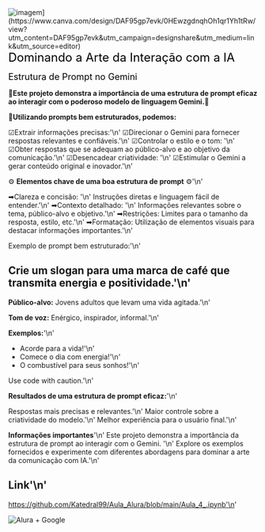 <img src="[URL_da_Imagem" alt="imagem](https://www.canva.com/design/DAF95gp7evk/0HEwzgdnqhOh1qr1Yh1tRw/view?utm_content=DAF95gp7evk&utm_campaign=designshare&utm_medium=link&utm_source=editor)">
<font size="+2" color="BLACK">Dominando a Arte da Interação com a IA</font>
 
<font size="+1" color="BLACK">Estrutura de Prompt no Gemini</font>

🔗**Este projeto demonstra a importância de uma estrutura de prompt eficaz ao interagir com o poderoso modelo de linguagem Gemini.**🔗

📝**Utilizando prompts bem estruturados, podemos:**

☑Extrair informações precisas:'\n' 
☑Direcionar o Gemini para fornecer respostas relevantes e confiáveis.'\n'
☑Controlar o estilo e o tom: '\n'
☑Obter respostas que se adequam ao público-alvo e ao objetivo da comunicação.'\n'
☑Desencadear criatividade: '\n'
☑Estimular o Gemini a gerar conteúdo original e inovador.'\n'

⚙ **Elementos chave de uma boa estrutura de prompt** ⚙'\n'

➡Clareza e concisão: '\n'
Instruções diretas e linguagem fácil de entender.'\n'
➡Contexto detalhado: '\n'
Informações relevantes sobre o tema, público-alvo e objetivo.'\n'
➡Restrições: Limites para o tamanho da resposta, estilo, etc.'\n'
➡Formatação: Utilização de elementos visuais para destacar informações importantes.'\n'


Exemplo de prompt bem estruturado:'\n'
## Crie um slogan para uma marca de café que transmita energia e positividade.'\n'

**Público-alvo:** Jovens adultos que levam uma vida agitada.'\n'

**Tom de voz:**  Enérgico, inspirador, informal.'\n'

**Exemplos:**'\n'
* Acorde para a vida!'\n'
* Comece o dia com energia!'\n'
* O combustível para seus sonhos!'\n'

Use code with caution.'\n'

**Resultados de uma estrutura de prompt eficaz:**'\n'

Respostas mais precisas e relevantes.'\n'
Maior controle sobre a criatividade do modelo.'\n'
Melhor experiência para o usuário final.'\n'

**Informações importantes**'\n'
Este projeto demonstra a importância da estrutura de prompt ao interagir com o Gemini. '\n'
Explore os exemplos fornecidos e experimente com diferentes abordagens para dominar a arte da comunicação com IA.'\n'



## Link'\n'
https://github.com/Katedral99/Aula_Alura/blob/main/Aula_4_.ipynb'\n'

<img src="[URL_da_Imagem](https://www.canva.com/design/DAGE9_sKUBg/FXH4vaSWRqNR3It7vD1BoA/view?utm_content=DAGE9_sKUBg&utm_campaign=designshare&utm_medium=link&utm_source=editor)" alt="Alura + Google">
